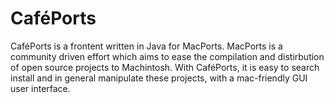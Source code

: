 # CaféPorts
CaféPorts is a frontent written in Java for MacPorts. MacPorts is a community driven effort which aims to ease the compilation and distirbution of open source projects to Machintosh. With CaféPorts, it is easy to search install and in general manipulate these projects, with a mac-friendly GUI user interface.

